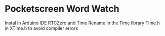 # Pocketscreen Word Watch

Instal in Arduino IDE 
RTCZero and Time
Rename in the Time library Time.h in XTime.h to avoid compiler errors
